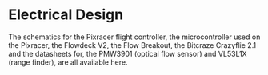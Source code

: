 # Electrical Design

The schematics for the Pixracer flight controller, the microcontroller used on the Pixracer, 
the Flowdeck V2, the Flow Breakout, the Bitcraze Crazyflie 2.1 and the datasheets for,
the PMW3901 (optical flow sensor) and VL53L1X (range finder), are all available here.
